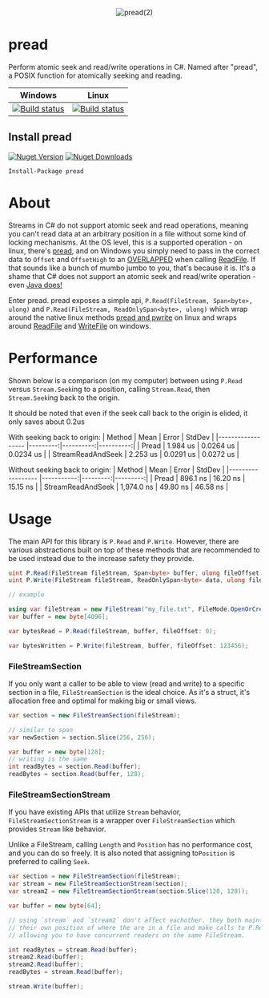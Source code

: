 <p align="center"><img src="https://gitcdn.xyz/repo/SirJosh3917/pread/master/logo.png" alt="pread(2)"/></p>

# pread
Perform atomic seek and read/write operations in C#. Named after "pread", a POSIX function for atomically seeking and reading.

| Windows | Linux |
| :--: | :--: |
| [![Build status](https://dev.azure.com/SirJosh3917/pread/_apis/build/status/pipelines-win.yml/windows-tests)](https://dev.azure.com/SirJosh3917/pread/_build/latest?definitionId=4) | [![Build status](https://dev.azure.com/SirJosh3917/pread/_apis/build/status/devops.yml/linux-tests)](https://dev.azure.com/SirJosh3917/pread/_build/latest?definitionId=3) |

## Install pread
[![Nuget Version](https://img.shields.io/nuget/v/pread?style=flat-square)](https://www.nuget.org/packages/pread) [![Nuget Downloads](https://img.shields.io/nuget/dt/pread?style=flat-square)](https://www.nuget.org/packages/pread)
```
Install-Package pread
```

# About

Streams in C# do not support atomic seek and read operations, meaning you can't read data at an arbitrary position in a file without some kind of locking mechanisms. At the OS level, this is a supported operation - on linux, there's [pread](http://man7.org/linux/man-pages/man2/pwrite.2.html), and on Windows you simply need to pass in the correct data to `Offset` and `OffsetHigh` to an [OVERLAPPED](https://docs.microsoft.com/en-us/windows/win32/api/minwinbase/ns-minwinbase-overlapped) when calling [ReadFile](https://docs.microsoft.com/en-us/windows/win32/api/fileapi/nf-fileapi-readfile). If that sounds like a bunch of mumbo jumbo to you, that's because it is. It's a shame that C# does not support an atomic seek and read/write operation - even [Java does!](https://docs.oracle.com/javase/7/docs/api/java/nio/channels/FileChannel.html#read(java.nio.ByteBuffer,%20long))

Enter pread. pread exposes a simple api, `P.Read(FileStream, Span<byte>, ulong)` and `P.Read(FileStream, ReadOnlySpan<byte>, ulong)` which wrap around the native linux methods [pread and pwrite](http://man7.org/linux/man-pages/man2/pwrite.2.html) on linux and wraps around [ReadFile](https://docs.microsoft.com/en-us/windows/win32/api/fileapi/nf-fileapi-readfile) and [WriteFile](https://docs.microsoft.com/en-us/windows/win32/api/fileapi/nf-fileapi-writefile) on windows.

# Performance

Shown below is a comparison (on my computer) between using `P.Read` versus `Stream.Seek`ing to a position, calling `Stream.Read`, then `Stream.Seek`ing back to the origin.

It should be noted that even if the seek call back to the origin is elided, it only saves about 0.2us

With seeking back to origin:
|            Method |     Mean |     Error |    StdDev |
|------------------ |---------:|----------:|----------:|
|             Pread | 1.984 us | 0.0264 us | 0.0234 us |
| StreamReadAndSeek | 2.253 us | 0.0291 us | 0.0272 us |

Without seeking back to origin:
|            Method |       Mean |    Error |   StdDev |
|------------------ |-----------:|---------:|---------:|
|             Pread |   896.1 ns | 16.20 ns | 15.15 ns |
| StreamReadAndSeek | 1,974.0 ns | 49.80 ns | 46.58 ns |

# Usage

The main API for this library is `P.Read` and `P.Write`. However, there are various abstractions built on top of these methods that are recommended to be used instead due to the increase safety they provide.

```cs
uint P.Read(FileStream fileStream, Span<byte> buffer, ulong fileOffset);
uint P.Write(FileStream fileStream, ReadOnlySpan<byte> data, ulong fileOffset);

// example

using var fileStream = new FileStream("my_file.txt", FileMode.OpenOrCreate);
var buffer = new byte[4096];

var bytesRead = P.Read(fileStream, buffer, fileOffset: 0);

var bytesWritten = P.Write(fileStream, buffer, fileOffset: 123456);
```

### FileStreamSection

If you only want a caller to be able to view (read and write) to a specific section in a file, `FileStreamSection` is the ideal choice. As it's a struct, it's allocation free and optimal for making big or small views.

```cs
var section = new FileStreamSection(fileStream);

// similar to span
var newSection = section.Slice(256, 256);

var buffer = new byte[128];
// writing is the same
int readBytes = section.Read(buffer);
readBytes = section.Read(buffer, 128);
```

### FileStreamSectionStream

If you have existing APIs that utilize `Stream` behavior, `FileStreamSectionStream` is a wrapper over `FileStreamSection` which provides `Stream` like behavior.

Unlike a FileStream, calling `Length` and `Position` has no performance cost, and you can do so freely. It is also noted that assigning to`Position` is preferred to calling `Seek`.

```cs
var section = new FileStreamSection(fileStream);
var stream = new FileStreamSectionStream(section);
var stream2 = new FileStreamSectionStream(section.Slice(128, 128));

var buffer = new byte[64];

// using `stream` and `stream2` don't affect eachother. they both maintain
// their own position of where the are in a file and make calls to P.Read/Write
// allowing you to have concurrent readers on the same FileStream.

int readBytes = stream.Read(buffer);
stream2.Read(buffer);
stream2.Read(buffer);
readBytes = stream.Read(buffer);

stream.Write(buffer);
```
